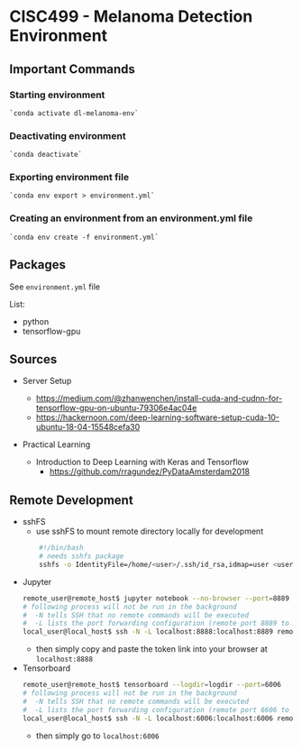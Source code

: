 # CISC499 - Melanoma Detection Environment

## Important Commands

### Starting environment
    `conda activate dl-melanoma-env`

### Deactivating environment
    `conda deactivate`

### Exporting environment file
    `conda env export > environment.yml`

### Creating an environment from an environment.yml file
    `conda env create -f environment.yml`

## Packages
See `environment.yml` file

List:
- python
- tensorflow-gpu

## Sources

- Server Setup
    - https://medium.com/@zhanwenchen/install-cuda-and-cudnn-for-tensorflow-gpu-on-ubuntu-79306e4ac04e
    - https://hackernoon.com/deep-learning-software-setup-cuda-10-ubuntu-18-04-15548cefa30

- Practical Learning
    - Introduction to Deep Learning with Keras and Tensorflow
        - https://github.com/rragundez/PyDataAmsterdam2018

## Remote Development
- sshFS
    - use sshFS to mount remote directory locally for development
    ```bash
        #!/bin/bash
        # needs sshfs package
        sshfs -o IdentityFile=/home/<user>/.ssh/id_rsa,idmap=user <user>@<remoteIP>:<remote-mount-path> <local-mount-path>
    ```
- Jupyter
    ```bash
    remote_user@remote_host$ jupyter notebook --no-browser --port=8889
    # following process will not be run in the background
    #  -N tells SSH that no remote commands will be executed
    #  -L lists the port forwarding configuration (remote port 8889 to local port 8888).
    local_user@local_host$ ssh -N -L localhost:8888:localhost:8889 remote_user@remote_host
    ```
    - then simply copy and paste the token link into your browser at `localhost:8888`
- Tensorboard
    ```bash
    remote_user@remote_host$ tensorboard --logdir=logdir --port=6006
    # following process will not be run in the background
    #  -N tells SSH that no remote commands will be executed
    #  -L lists the port forwarding configuration (remote port 6606 to local port 6006).
    local_user@local_host$ ssh -N -L localhost:6006:localhost:6006 remote_user@remote_host
    ```
    - then simply go to `localhost:6006`